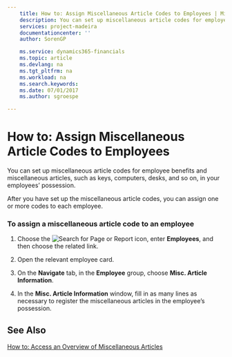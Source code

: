 ```yaml
---
    title: How to: Assign Miscellaneous Article Codes to Employees | Microsoft Docs
    description: You can set up miscellaneous article codes for employee benefits and miscellaneous articles, such as keys, computers, desks, and so on, in your employees’ possession.
    services: project-madeira
    documentationcenter: ''
    author: SorenGP

    ms.service: dynamics365-financials
    ms.topic: article
    ms.devlang: na
    ms.tgt_pltfrm: na
    ms.workload: na
    ms.search.keywords:
    ms.date: 07/01/2017
    ms.author: sgroespe

---
```

# How to: Assign Miscellaneous Article Codes to Employees
You can set up miscellaneous article codes for employee benefits and miscellaneous articles, such as keys, computers, desks, and so on, in your employees’ possession.  
  
 After you have set up the miscellaneous article codes, you can assign one or more codes to each employee.  
  
### To assign a miscellaneous article code to an employee  
  
1.  Choose the ![Search for Page or Report](media/ui-search/search_small.png "Search for Page or Report icon") icon, enter **Employees**, and then choose the related link.  
  
2.  Open the relevant employee card.  
  
3.  On the **Navigate** tab, in the **Employee** group, choose **Misc. Article Information**.  
  
4.  In the **Misc. Article Information** window, fill in as many lines as necessary to register the miscellaneous articles in the employee’s possession.  
  
## See Also  
 [How to: Access an Overview of Miscellaneous Articles](../how-to-access-an-overview-of-miscellaneous-articles.md)